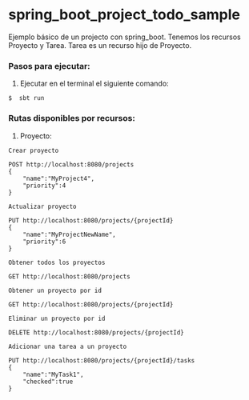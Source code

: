 # spring_boot_project_todo_sample
Ejemplo básico de un projecto con spring_boot. Tenemos los recursos Proyecto y Tarea. Tarea es un recurso hijo de Proyecto.


### Pasos para ejecutar:

1. Ejecutar en el terminal el siguiente comando:

```
$  sbt run
```

### Rutas disponibles por recursos:

1. Proyecto:

```
Crear proyecto

POST http://localhost:8080/projects
{
	"name":"MyProject4",
	"priority":4
}
```

```
Actualizar proyecto

PUT http://localhost:8080/projects/{projectId}
{
	"name":"MyProjectNewName",
	"priority":6
}
```

```
Obtener todos los proyectos

GET http://localhost:8080/projects
```

```
Obtener un proyecto por id

GET http://localhost:8080/projects/{projectId}
```

```
Eliminar un proyecto por id

DELETE http://localhost:8080/projects/{projectId}
```

```
Adicionar una tarea a un proyecto

PUT http://localhost:8080/projects/{projectId}/tasks
{
	"name":"MyTask1",
	"checked":true
}
```